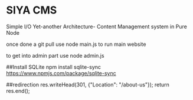 # SIYA CMS
Simple I/O Yet-another Architecture- Content Management system in Pure Node

once done a git pull use node main.js to run main website

to get into admin part use node admin.js

##Install SQLite
npm install sqlite-sync
https://www.npmjs.com/package/sqlite-sync

##redirection
 res.writeHead(301, {"Location": "/about-us"});
 return res.end();